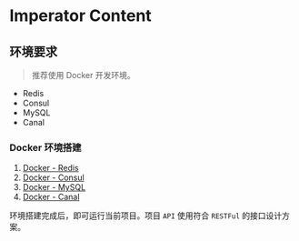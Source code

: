 # Imperator  Content

## 环境要求

> 推荐使用 Docker 开发环境。

- Redis
- Consul
- MySQL
- Canal

### Docker 环境搭建

1. [Docker - Redis]()
2. [Docker - Consul]()
3. [Docker - MySQL]()
4. [Docker - Canal]()

环境搭建完成后，即可运行当前项目。项目 `API` 使用符合 `RESTFul` 的接口设计方案。